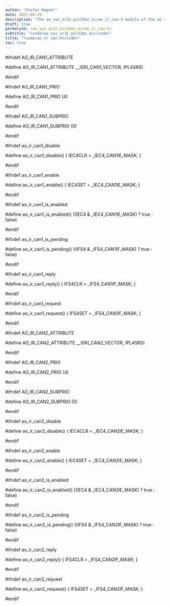 ```yaml
---
author: "Stefan Wagner"
date: 2022-08-29
description: "The ao_sys_xc32_pic32mz_ec/ao_ir_can.h module of the ao real-time operating system."
draft: true
permalink: /ao_sys_xc32_pic32mz_ec/ao_ir_can.h/ 
subtitle: "<code>ao_sys_xc32_pic32mz_ec</code>"
title: "<code>ao_ir_can.h</code>"
toc: true
---
```


#ifndef AO_IR_CAN1_ATTRIBUTE

#define AO_IR_CAN1_ATTRIBUTE        __ISR(_CAN1_VECTOR, IPL4SRS)

#endif

#ifndef AO_IR_CAN1_PRIO

#define AO_IR_CAN1_PRIO             (4)

#endif

#ifndef AO_IR_CAN1_SUBPRIO

#define AO_IR_CAN1_SUBPRIO          (0)

#endif

#ifndef ao_ir_can1_disable

#define ao_ir_can1_disable()        { IEC4CLR = _IEC4_CAN1IE_MASK; }

#endif

#ifndef ao_ir_can1_enable

#define ao_ir_can1_enable()         { IEC4SET = _IEC4_CAN1IE_MASK; }

#endif

#ifndef ao_ir_can1_is_enabled

#define ao_ir_can1_is_enabled()     ((IEC4 & _IEC4_CAN1IE_MASK) ? true : false)

#endif

#ifndef ao_ir_can1_is_pending

#define ao_ir_can1_is_pending()     ((IFS4 & _IFS4_CAN1IF_MASK) ? true : false)

#endif

#ifndef ao_ir_can1_reply

#define ao_ir_can1_reply()          { IFS4CLR = _IFS4_CAN1IF_MASK; }

#endif

#ifndef ao_ir_can1_request

#define ao_ir_can1_request()        { IFS4SET = _IFS4_CAN1IF_MASK; }

#endif

#ifndef AO_IR_CAN2_ATTRIBUTE

#define AO_IR_CAN2_ATTRIBUTE        __ISR(_CAN2_VECTOR, IPL4SRS)

#endif

#ifndef AO_IR_CAN2_PRIO

#define AO_IR_CAN2_PRIO             (4)

#endif

#ifndef AO_IR_CAN2_SUBPRIO

#define AO_IR_CAN2_SUBPRIO          (0)

#endif

#ifndef ao_ir_can2_disable

#define ao_ir_can2_disable()        { IEC4CLR = _IEC4_CAN2IE_MASK; }

#endif

#ifndef ao_ir_can2_enable

#define ao_ir_can2_enable()         { IEC4SET = _IEC4_CAN2IE_MASK; }

#endif

#ifndef ao_ir_can2_is_enabled

#define ao_ir_can2_is_enabled()     ((IEC4 & _IEC4_CAN2IE_MASK) ? true : false)

#endif

#ifndef ao_ir_can2_is_pending

#define ao_ir_can2_is_pending()     ((IFS4 & _IFS4_CAN2IF_MASK) ? true : false)

#endif

#ifndef ao_ir_can2_reply

#define ao_ir_can2_reply()          { IFS4CLR = _IFS4_CAN2IF_MASK; }

#endif

#ifndef ao_ir_can2_request

#define ao_ir_can2_request()        { IFS4SET = _IFS4_CAN2IF_MASK; }

#endif

